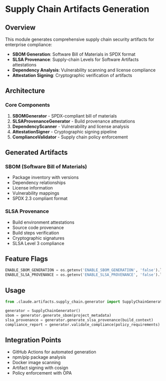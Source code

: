 # Supply Chain Artifacts Generation

## Overview

This module generates comprehensive supply chain security artifacts for enterprise compliance:

- **SBOM Generation**: Software Bill of Materials in SPDX format
- **SLSA Provenance**: Supply-chain Levels for Software Artifacts attestations
- **Dependency Analysis**: Vulnerability scanning and license compliance
- **Attestation Signing**: Cryptographic verification of artifacts

## Architecture

### Core Components

1. **SBOMGenerator** - SPDX-compliant bill of materials
2. **SLSAProvenanceGenerator** - Build provenance attestations
3. **DependencyScanner** - Vulnerability and license analysis
4. **AttestationSigner** - Cryptographic signing pipeline
5. **ComplianceValidator** - Supply chain policy enforcement

## Generated Artifacts

### SBOM (Software Bill of Materials)
- Package inventory with versions
- Dependency relationships
- License information
- Vulnerability mappings
- SPDX 2.3 compliant format

### SLSA Provenance
- Build environment attestations
- Source code provenance
- Build steps verification
- Cryptographic signatures
- SLSA Level 3 compliance

## Feature Flags

```python
ENABLE_SBOM_GENERATION = os.getenv('ENABLE_SBOM_GENERATION', 'false').lower() == 'true'
ENABLE_SLSA_PROVENANCE = os.getenv('ENABLE_SLSA_PROVENANCE', 'false').lower() == 'true'
```

## Usage

```python
from .claude.artifacts.supply_chain.generator import SupplyChainGenerator

generator = SupplyChainGenerator()
sbom = generator.generate_sbom(project_metadata)
slsa_provenance = generator.generate_slsa_provenance(build_context)
compliance_report = generator.validate_compliance(policy_requirements)
```

## Integration Points

- GitHub Actions for automated generation
- npm/pip package analysis
- Docker image scanning
- Artifact signing with cosign
- Policy enforcement with OPA